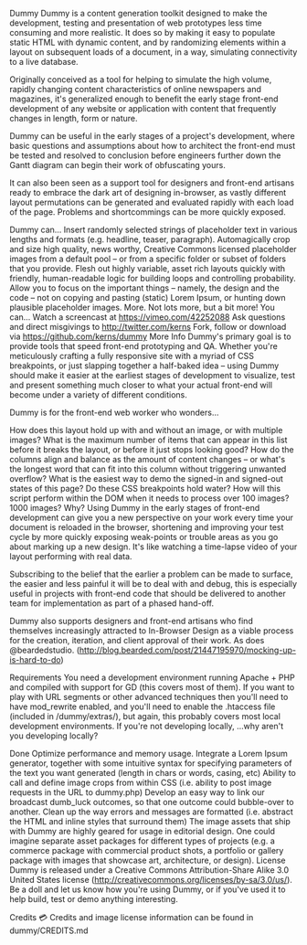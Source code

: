 ﻿Dummy
Dummy is a content generation toolkit designed to make the development, testing and presentation of web prototypes less time consuming and more realistic. It does so by making it easy to populate static HTML with dynamic content, and by randomizing elements within a layout on subsequent loads of a document, in a way, simulating connectivity to a live database.

Originally conceived as a tool for helping to simulate the high volume, rapidly changing content characteristics of online newspapers and magazines, it's generalized enough to benefit the early stage front-end development of any website or application with content that frequently changes in length, form or nature.

Dummy can be useful in the early stages of a project's development, where basic questions and assumptions about how to architect the front-end must be tested and resolved to conclusion before engineers further down the Gantt diagram can begin their work of obfuscating yours.

It can also been seen as a support tool for designers and front-end artisans ready to embrace the dark art of designing in-browser, as vastly different layout permutations can be generated and evaluated rapidly with each load of the page. Problems and shortcommings can be more quickly exposed.

Dummy can…
Insert randomly selected strings of placeholder text in various lengths and formats (e.g. headline, teaser, paragraph).
Automagically crop and size high quality, news worthy, Creative Commons licensed placeholder images from a default pool – or from a specific folder or subset of folders that you provide.
Flesh out highly variable, asset rich layouts quickly with friendly, human-readable logic for building loops and controlling probability.
Allow you to focus on the important things – namely, the design and the code – not on copying and pasting (static) Lorem Ipsum, or hunting down plausible placeholder images.
More. Not lots more, but a bit more!
You can…
Watch a screencast at https://vimeo.com/42252088
Ask questions and direct misgivings to http://twitter.com/kerns
Fork, follow or download via https://github.com/kerns/dummy
More Info
Dummy's primary goal is to provide tools that speed front-end prototyping and QA. Whether you're meticulously crafting a fully responsive site with a myriad of CSS breakpoints, or just slapping together a half-baked idea – using Dummy should make it easier at the earliest stages of development to visualize, test and present something much closer to what your actual front-end will become under a variety of different conditions.

Dummy is for the front-end web worker who wonders…

How does this layout hold up with and without an image, or with multiple images?
What is the maximum number of items that can appear in this list before it breaks the layout, or before it just stops looking good?
How do the columns align and balance as the amount of content changes – or what's the longest word that can fit into this column without triggering unwanted overflow?
What is the easiest way to demo the signed-in and signed-out states of this page?
Do these CSS breakpoints hold water?
How will this script perform within the DOM when it needs to process over 100 images? 1000 images?
Why?
Using Dummy in the early stages of front-end development can give you a new perspective on your work every time your document is reloaded in the browser, shortening and improving your test cycle by more quickly exposing weak-points or trouble areas as you go about marking up a new design. It's like watching a time-lapse video of your layout performing with real data.

Subscribing to the belief that the earlier a problem can be made to surface, the easier and less painful it will be to deal with and debug, this is especially useful in projects with front-end code that should be delivered to another team for implementation as part of a phased hand-off.

Dummy also supports designers and front-end artisans who find themselves increasingly attracted to In-Browser Design as a viable process for the creation, iteration, and client approval of their work. As does @beardedstudio. (http://blog.bearded.com/post/21447195970/mocking-up-is-hard-to-do)

Requirements
You need a development environment running Apache + PHP and compiled with support for GD (this covers most of them). If you want to play with URL segments or other advanced techniques then you'll need to have mod_rewrite enabled, and you'll need to enable the .htaccess file (included in /dummy/extras/), but again, this probably covers most local development environments. If you're not developing locally, …why aren't you developing locally?

Done 
Optimize performance and memory usage. 
Integrate a Lorem Ipsum generator, together with some intuitive syntax for specifying parameters of the text you want generated (length in chars or words, casing, etc)
Ability to call and define image crops from within CSS (i.e. ability to post image requests in the URL to dummy.php)
Develop an easy way to link our broadcast dumb_luck outcomes, so that one outcome could bubble-over to another.
Clean up the way errors and messages are formatted (i.e. abstract the HTML and inline styles that surround them)
The image assets that ship with Dummy are highly geared for usage in editorial design. One could imagine separate asset packages for different types of projects (e.g. a commerce package with commercial product shots, a portfolio or gallery package with images that showcase art, architecture, or design).
License
Dummy is released under a Creative Commons Attribution-Share Alike 3.0 United States license (http://creativecommons.org/licenses/by-sa/3.0/us/). Be a doll and let us know how you're using Dummy, or if you've used it to help build, test or demo anything interesting.

Credits 💳
Credits and image license information can be found in dummy/CREDITS.md